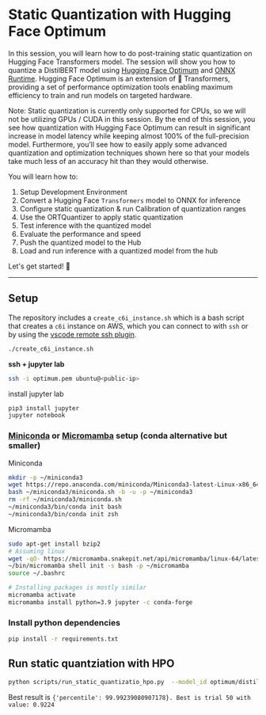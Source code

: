 # Static Quantization with Hugging Face Optimum

In this session, you will learn how to do post-training static quantization on Hugging Face Transformers model. The session will show you how to quantize a DistilBERT model using [Hugging Face Optimum](https://huggingface.co/docs/optimum/index) and [ONNX Runtime](https://onnxruntime.ai/). Hugging Face Optimum is an extension of 🤗 Transformers, providing a set of performance optimization tools enabling maximum efficiency to train and run models on targeted hardware.

Note: Static quantization is currently only supported for CPUs, so we will not be utilizing GPUs / CUDA in this session. By the end of this session, you see how quantization with Hugging Face Optimum can result in significant increase in model latency while keeping almost 100% of the full-precision model. Furthermore, you’ll see how to easily apply some advanced quantization and optimization techniques shown here so that your models take much less of an accuracy hit than they would otherwise. 

You will learn how to:
1. Setup Development Environment
2. Convert a Hugging Face `Transformers` model to ONNX for inference
3. Configure static quantization & run Calibration of quantization ranges
4. Use the ORTQuantizer to apply static quantization
5. Test inference with the quantized model
6. Evaluate the performance and speed
7. Push the quantized model to the Hub
8. Load and run inference with a quantized model from the hub

Let's get started! 🚀

---

## Setup

The repository includes a `create_c6i_instance.sh` which is a bash script that creates a `c6i` instance on AWS, which you can connect to with `ssh` or by using the [vscode remote ssh plugin](https://code.visualstudio.com/docs/remote/ssh). 

```bash
./create_c6i_instance.sh
```

**ssh + jupyter lab**

```bash
ssh -i optimum.pem ubuntu@<public-ip>
```
install jupyter lab
```bash
pip3 install jupyter
jupyter notebook
```

### [Miniconda](https://waylonwalker.com/install-miniconda/#installing-miniconda-on-linux) or [Micromamba](https://labs.epi2me.io/conda-or-mamba-for-production/) setup (conda alternative but smaller)

Miniconda
```bash
mkdir -p ~/miniconda3
wget https://repo.anaconda.com/miniconda/Miniconda3-latest-Linux-x86_64.sh -O ~/miniconda3/miniconda.sh
bash ~/miniconda3/miniconda.sh -b -u -p ~/miniconda3
rm -rf ~/miniconda3/miniconda.sh
~/miniconda3/bin/conda init bash
~/miniconda3/bin/conda init zsh
```

Micromamba
```bash
sudo apt-get install bzip2
# Assuming linux
wget -qO- https://micromamba.snakepit.net/api/micromamba/linux-64/latest -o test | tar -xvj -C ~/
~/bin/micromamba shell init -s bash -p ~/micromamba
source ~/.bashrc

# Installing packages is mostly similar
micromamba activate
micromamba install python=3.9 jupyter -c conda-forge
```

### Install python dependencies

```bash
pip install -r requirements.txt
```


## Run static quantziation with HPO 

```bash
python scripts/run_static_quantizatio_hpo.py  --model_id optimum/distilbert-base-uncased-finetuned-banking77 
```
Best result is `{'percentile': 99.99239080907178}. Best is trial 50 with value: 0.9224`
